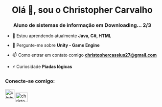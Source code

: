 <h1 align="center">Olá 👋, sou o Christopher Carvalho</h1>
<h3 align="center">Aluno de sistemas de informação em Downloading... 2/3</h3>

- 🌱 Estou aprendendo atualmente **Java, C#, HTML**

- 💬 Pergunte-me sobre **Unity - Game Engine**

- 📫 Como entrar em contato comigo **christophercassius27@gmail.com**

- ⚡ Curiosidade **Piadas lógicas**

<h3 align ="left">Conecte-se comigo:</h3>
<p align="left">
<a href="https://linkedin.com/in/christophercarvalho" target="blank"><img align="center " src="https://raw.githubusercontent.com/rahuldkjain/github-profile-readme-generator/master/src/images/icons/Social/linked-in-alt.svg" alt="christophercarvalho" height="30" largura="40" /></a>
<a href="https://instagram.com/christophercassius" target="blank"><img align="center" src="https://raw.githubusercontent.com/rahuldkjain/github-profile-readme-generator /master/src/images/icons/Social/instagram.svg" alt="christophercassius" height="30" width="40" /></a>
</p>
